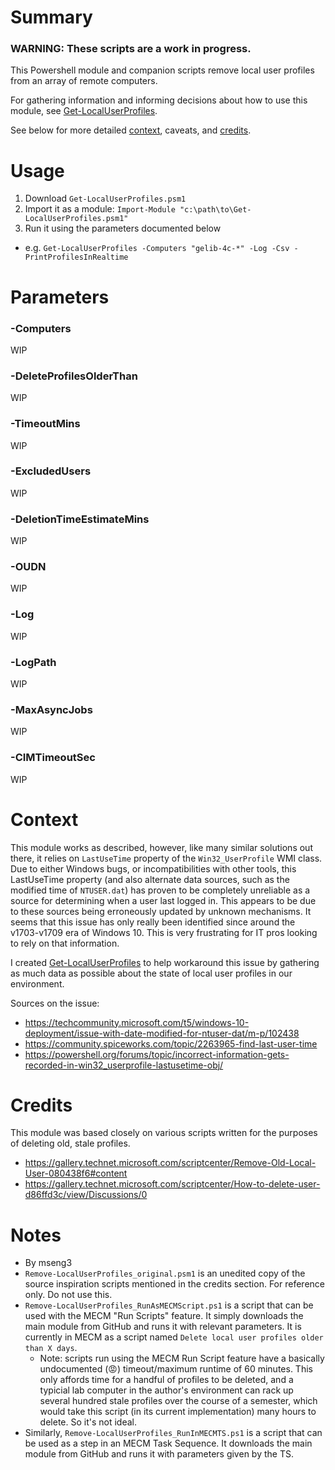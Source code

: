 # Summary

### WARNING: These scripts are a work in progress.

This Powershell module and companion scripts remove local user profiles from an array of remote computers.  

For gathering information and informing decisions about how to use this module, see [Get-LocalUserProfiles](https://github.com/engrit-illinois/Get-LocalUserProfiles).

See below for more detailed [context](#context), caveats, and [credits](#credits).  

# Usage

1. Download `Get-LocalUserProfiles.psm1`
2. Import it as a module: `Import-Module "c:\path\to\Get-LocalUserProfiles.psm1"`
3. Run it using the parameters documented below
- e.g. `Get-LocalUserProfiles -Computers "gelib-4c-*" -Log -Csv -PrintProfilesInRealtime`

# Parameters

### -Computers
WIP

### -DeleteProfilesOlderThan
WIP

### -TimeoutMins
WIP

### -ExcludedUsers
WIP

### -DeletionTimeEstimateMins
WIP

### -OUDN
WIP

### -Log
WIP

### -LogPath
WIP

### -MaxAsyncJobs
WIP

### -CIMTimeoutSec
WIP

# Context

This module works as described, however, like many similar solutions out there, it relies on `LastUseTime` property of the `Win32_UserProfile` WMI class.  Due to either Windows bugs, or incompatibilities with other tools, this LastUseTime property (and also alternate data sources, such as the modified time of `NTUSER.dat`) has proven to be completely unreliable as a source for determining when a user last logged in. This appears to be due to these sources being erroneously updated by unknown mechanisms. It seems that this issue has only really been identified since around the v1703-v1709 era of Windows 10. This is very frustrating for IT pros looking to rely on that information.  

I created [Get-LocalUserProfiles](https://github.com/engrit-illinois/Get-LocalUserProfiles) to help workaround this issue by gathering as much data as possible about the state of local user profiles in our environment.  

Sources on the issue:
- https://techcommunity.microsoft.com/t5/windows-10-deployment/issue-with-date-modified-for-ntuser-dat/m-p/102438
- https://community.spiceworks.com/topic/2263965-find-last-user-time
- https://powershell.org/forums/topic/incorrect-information-gets-recorded-in-win32_userprofile-lastusetime-obj/

# Credits

This module was based closely on various scripts written for the purposes of deleting old, stale profiles.
- https://gallery.technet.microsoft.com/scriptcenter/Remove-Old-Local-User-080438f6#content
- https://gallery.technet.microsoft.com/scriptcenter/How-to-delete-user-d86ffd3c/view/Discussions/0

# Notes
- By mseng3
- `Remove-LocalUserProfiles_original.psm1` is an unedited copy of the source inspiration scripts mentioned in the credits section. For reference only. Do not use this.
- `Remove-LocalUserProfiles_RunAsMECMScript.ps1` is a script that can be used with the MECM "Run Scripts" feature. It simply downloads the main module from GitHub and runs it with relevant parameters. It is currently in MECM as a script named `Delete local user profiles older than X days`.
  - Note: scripts run using the MECM Run Script feature have a basically undocumented (:rage:) timeout/maximum runtime of 60 minutes. This only affords time for a handful of profiles to be deleted, and a typicial lab computer in the author's environment can rack up several hundred stale profiles over the course of a semester, which would take this script (in its current implementation) many hours to delete. So it's not ideal.
- Similarly, `Remove-LocalUserProfiles_RunInMECMTS.ps1` is a script that can be used as a step in an MECM Task Sequence. It downloads the main module from GitHub and runs it with parameters given by the TS.